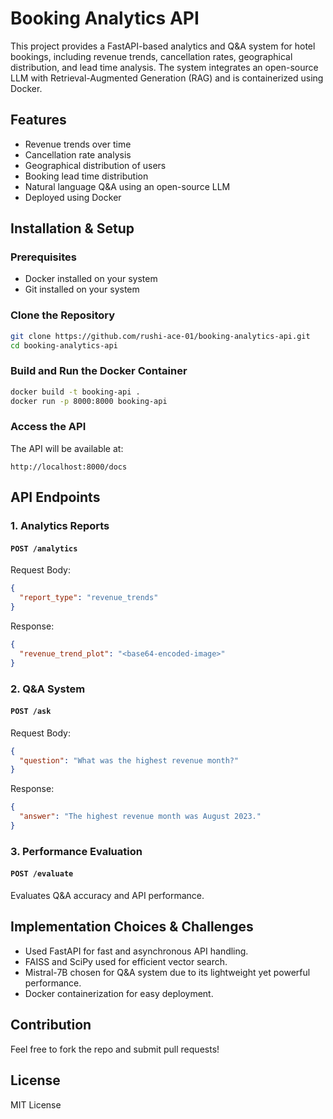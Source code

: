 # Booking Analytics API

This project provides a FastAPI-based analytics and Q&A system for hotel bookings, including revenue trends, cancellation rates, geographical distribution, and lead time analysis. The system integrates an open-source LLM with Retrieval-Augmented Generation (RAG) and is containerized using Docker.

## Features
- Revenue trends over time
- Cancellation rate analysis
- Geographical distribution of users
- Booking lead time distribution
- Natural language Q&A using an open-source LLM
- Deployed using Docker

## Installation & Setup

### Prerequisites
- Docker installed on your system
- Git installed on your system

### Clone the Repository
```sh
git clone https://github.com/rushi-ace-01/booking-analytics-api.git
cd booking-analytics-api
```

### Build and Run the Docker Container
```sh
docker build -t booking-api .
docker run -p 8000:8000 booking-api
```

### Access the API
The API will be available at:
```
http://localhost:8000/docs
```

## API Endpoints

### 1. Analytics Reports
#### `POST /analytics`
Request Body:
```json
{
  "report_type": "revenue_trends"
}
```
Response:
```json
{
  "revenue_trend_plot": "<base64-encoded-image>"
}
```

### 2. Q&A System
#### `POST /ask`
Request Body:
```json
{
  "question": "What was the highest revenue month?"
}
```
Response:
```json
{
  "answer": "The highest revenue month was August 2023."
}
```

### 3. Performance Evaluation
#### `POST /evaluate`
Evaluates Q&A accuracy and API performance.

## Implementation Choices & Challenges
- Used FastAPI for fast and asynchronous API handling.
- FAISS and SciPy used for efficient vector search.
- Mistral-7B chosen for Q&A system due to its lightweight yet powerful performance.
- Docker containerization for easy deployment.

## Contribution
Feel free to fork the repo and submit pull requests!

## License
MIT License

